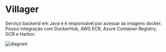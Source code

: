 # Villager

Serviço backend em Java e é responsável por acessar as imagens docker. Possui integração com DockerHub, AWS ECR, Azure Container Registry, GCR e Harbor.


![diagram](c3.svg)